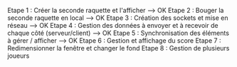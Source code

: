Etape 1 : Créer la seconde raquette et l'afficher --> OK
Etape 2 : Bouger la seconde raquette en local --> OK
Etape 3 : Création des sockets et mise en réseau --> OK
Etape 4 : Gestion des données à envoyer et à recevoir de chaque côté (serveur/client) --> OK
Etape 5 : Synchronisation des éléments à gérer / afficher --> OK
Etape 6 : Gestion et affichage du score
Etape 7 : Redimensionner la fenêtre et changer le fond
Etape 8 : Gestion de plusieurs joueurs
